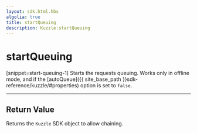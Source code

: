 ```yaml
---
layout: sdk.html.hbs
algolia: true
title: startQueuing
description: Kuzzle:startQueuing
---
```

  

# startQueuing
[snippet=start-queuing-1]
Starts the requests queuing. Works only in offline mode, and if the [autoQueue]({{ site_base_path }}sdk-reference/kuzzle/#properties) option is set to `false`.

---

## Return Value

Returns the `Kuzzle` SDK object to allow chaining.
